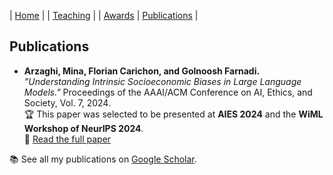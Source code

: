 | [Home](index.md) | | [Teaching](teaching.md) | | [Awards](awards.md) | [Publications](Papers.md) | 

<section id="papers">
    <h2>Publications</h2>
    <ul>
        <li>
            <strong>Arzaghi, Mina, Florian Carichon, and Golnoosh Farnadi.</strong> 
            <em>"Understanding Intrinsic Socioeconomic Biases in Large Language Models."</em> 
            Proceedings of the AAAI/ACM Conference on AI, Ethics, and Society, Vol. 7, 2024. 
            <br>
            🏆 This paper was selected to be presented at <strong>AIES 2024</strong> and the <strong>WiML Workshop of NeurIPS 2024</strong>.
            <br>
            📄 <a href=" https://doi.org/10.1609/aies.v7i1.31616" target="_blank">Read the full paper</a>
        </li>
    </ul>
    <p>📚 See all my publications on <a href="[your-google-scholar-link-here](https://scholar.google.ca/citations?hl=en&user=R0zgZZ0AAAAJ)" target="_blank">Google Scholar</a>.</p>
</section>
